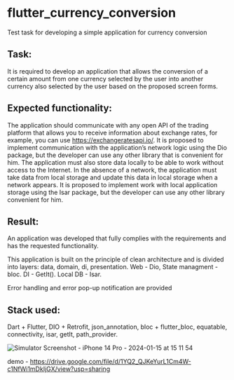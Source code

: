 # flutter_currency_conversion
Test task for developing a simple application for currency conversion

## Task: 
It is required to develop an application that allows the conversion of a certain amount from one currency selected by the user into another currency also selected by the user based on the proposed screen forms.

## Expected functionality: 
The application should communicate with any open API of the trading platform that allows you to receive information about exchange rates, for example, you can use https://exchangeratesapi.io/. It is proposed to implement communication with the application’s network logic using the Dio package, but the developer can use any other library that is convenient for him. The application must also store data locally to be able to work without access to the Internet. In the absence of a network, the application must take data from local storage and update this data in local storage when a network appears. It is proposed to implement work with local application storage using the Isar package, but the developer can use any other library convenient for him.

## Result: 
An application was developed that fully complies with the requirements and has the requested functionality.

This application is built on the principle of clean architecture and is divided into layers: data, domain, di, presentation. Web - Dio, State managment - bloc. DI - GetIt(). Local DB - Isar. 

Error handling and error pop-up notification are provided

## Stack used: 
Dart + Flutter, DIO + Retrofit, json_annotation, bloc + flutter_bloc, equatable, connectivity, isar, getIt, path_provider.

![Simulator Screenshot - iPhone 14 Pro - 2024-01-15 at 15 11 54](https://github.com/pvlKryu/flutter_currency_conversion/assets/57821178/55797796-d058-4c7e-8cfd-f80ffb580bd0)


demo - https://drive.google.com/file/d/1YQ2_QJKeYurL1Cm4W-c1NfWi1mDkIjGX/view?usp=sharing
